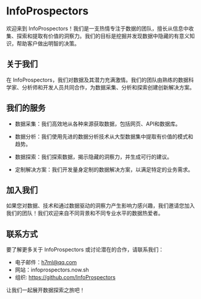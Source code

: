 InfoProspectors
================

欢迎来到 InfoProspectors！我们是一支热情专注于数据的团队，擅长从信息中收集、探索和提取有价值的洞察力。我们的目标是挖掘并发现数据中隐藏的有意义知识，帮助客户做出明智的决策。

关于我们
--------

在 InfoProspectors，我们对数据及其潜力充满激情。我们的团队由熟练的数据科学家、分析师和开发人员共同合作，为数据采集、分析和探索创建创新解决方案。

我们的服务
----------

- 数据采集：我们高效地从各种来源获取数据，包括网页、API和数据库。

- 数据分析：我们使用先进的数据分析技术从大型数据集中提取有价值的模式和趋势。

- 数据探索：我们探索数据，揭示隐藏的洞察力，并生成可行的建议。

- 定制解决方案：我们开发量身定制的数据解决方案，以满足特定的业务需求。

加入我们
--------

如果您对数据、技术和通过数据驱动的洞察力产生影响力感兴趣，我们邀请您加入我们的团队！我们欢迎来自不同背景和不同专业水平的数据热爱者。

联系方式
--------

要了解更多关于 InfoProspectors 或讨论潜在的合作，请联系我们：

- 电子邮件：h7ml@qq.com
- 网站：infoprospectors.now.sh
- 组织: https://github.com/InfoProspectors

让我们一起展开数据探索之旅吧！




